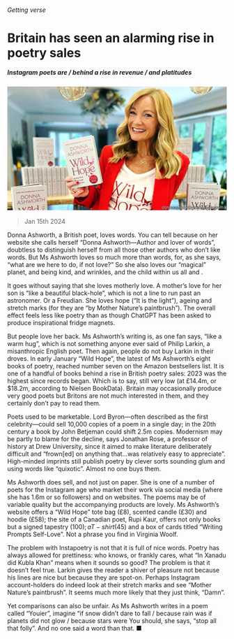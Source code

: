###### Getting verse

# Britain has seen an alarming rise in poetry sales 

##### Instagram poets are / behind a rise in revenue / and platitudes 

![image](images/20240120_BRP501.jpg) 

> Jan 15th 2024 

Donna Ashworth, a British poet, loves words. You can tell because on her website she calls herself “Donna Ashworth—Author and lover of words”, doubtless to distinguish herself from all those other authors who don’t like words. But Ms Ashworth loves so much more than words, for, as she says, “what are we here to do, if not love?” So she also loves our “magical” planet, and being kind, and wrinkles, and the child within us all and . 

It goes without saying that she loves motherly love. A mother’s love for her son is “like a beautiful black-hole”, which is not a line to run past an astronomer. Or a Freudian. She loves hope (“It is the light”), ageing and stretch marks (for they are “by Mother Nature’s paintbrush”). The overall effect feels less like poetry than as though ChatGPT has been asked to produce inspirational fridge magnets. 

But people love her back. Ms Ashworth’s writing is, as one fan says, “like a warm hug”, which is not something anyone ever said of Philip Larkin, a misanthropic English poet. Then again, people do not buy Larkin in their droves. In early January “Wild Hope”, the latest of Ms Ashworth’s eight books of poetry, reached number seven on the Amazon bestsellers list. It is one of a handful of books behind a rise in British poetry sales: 2023 was the highest since records began. Which is to say, still very low (at £14.4m, or $18.2m, according to Nielsen BookData). Britain may occasionally produce very good poets but Britons are not much interested in them, and they certainly don’t pay to read them. 

Poets used to be marketable. Lord Byron—often described as the first celebrity—could sell 10,000 copies of a poem in a single day; in the 20th century a book by John Betjeman could shift 2.5m copies. Modernism may be partly to blame for the decline, says Jonathan Rose, a professor of history at Drew University, since it aimed to make literature deliberately difficult and “frown[ed] on anything that…was relatively easy to appreciate”. High-minded imprints still publish poetry by clever sorts sounding glum and using words like “quixotic”. Almost no one buys them. 

Ms Ashworth does sell, and not just on paper. She is one of a number of poets for the Instagram age who market their work via social media (where she has 1.6m or so followers) and on websites. The poems may be of variable quality but the accompanying products are lovely. Ms Ashworth’s website offers a “Wild Hope” tote bag (£8), scented candle (£30) and hoodie (£58); the site of a Canadian poet, Rupi Kaur, offers not only books but a signed tapestry ($100); a T-shirt ($45) and a box of cards titled “Writing Prompts Self-Love”. Not a phrase you find in Virginia Woolf. 

The problem with Instapoetry is not that it is full of nice words. Poetry has always allowed for prettiness: who knows, or frankly cares, what “In Xanadu did Kubla Khan” means when it sounds so good? The problem is that it doesn’t feel true. Larkin gives the reader a shiver of pleasure not because his lines are nice but because they are spot-on. Perhaps Instagram account-holders do indeed look at their stretch marks and see “Mother Nature’s paintbrush”. It seems much more likely that they just think, “Damn”. 

Yet comparisons can also be unfair. As Ms Ashworth writes in a poem called “Youier”, imagine “if snow didn’t dare to fall / because rain was if planets did not glow / because stars were You should, she says, “stop all that folly”. And no one said a word than that. ■

 


